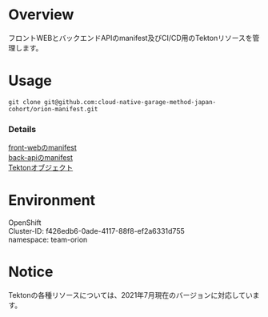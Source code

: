 # Overview
フロントWEBとバックエンドAPIのmanifest及びCI/CD用のTektonリソースを管理します。

# Usage
```
git clone git@github.com:cloud-native-garage-method-japan-cohort/orion-manifest.git
```
### Details
[front-webのmanifest](./front/README.md)<br>
[back-apiのmanifest](./back/README.md)<br>
[Tektonオブジェクト](./tekton/README.md)

# Environment
OpenShift<br>
Cluster-ID: f426edb6-0ade-4117-88f8-ef2a6331d755<br>
namespace: team-orion

# Notice
Tektonの各種リソースについては、2021年7月現在のバージョンに対応しています。
